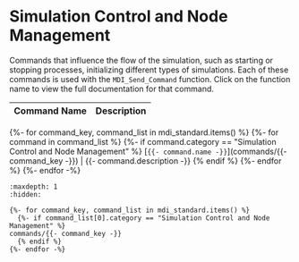 # Simulation Control and Node Management 

Commands that influence the flow of the simulation, such as starting or stopping processes, initializing different types of simulations. Each of these commands is used with the `MDI_Send_Command` function. 
Click on the function name to view the full documentation for that command.

| Command Name | Description |
|--------------|-------------|
{%- for command_key, command_list in mdi_standard.items() %}
  {%- for command in command_list %}
    {%- if command.category == "Simulation Control and Node Management" %}
  [`{{- command.name -}}`](commands/{{- command_key -}}) | {{- command.description -}} 
    {% endif %}
  {%- endfor %}
{%- endfor -%}

<!--Make a TOC for the sidebar and so Sphinx doesn't complain -->
<!-- These comments are necessary to break up the table and the TOC -->

```{toctree}
:maxdepth: 1
:hidden:

{%- for command_key, command_list in mdi_standard.items() %}
  {%- if command_list[0].category == "Simulation Control and Node Management" %}
commands/{{- command_key -}}
  {% endif %}
{%- endfor -%}